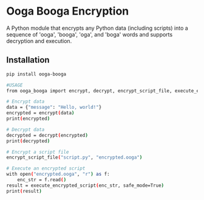 # Ooga Booga Encryption

A Python module that encrypts any Python data (including scripts) into a sequence of 'ooga', 'booga', 'oga', and 'boga' words and supports decryption and execution.

## Installation
```bash
pip install ooga-booga

#USAGE
from ooga_booga import encrypt, decrypt, encrypt_script_file, execute_encrypted_script

# Encrypt data
data = {"message": "Hello, world!"}
encrypted = encrypt(data)
print(encrypted)

# Decrypt data
decrypted = decrypt(encrypted)
print(decrypted)

# Encrypt a script file
encrypt_script_file("script.py", "encrypted.ooga")

# Execute an encrypted script
with open("encrypted.ooga", "r") as f:
    enc_str = f.read()
result = execute_encrypted_script(enc_str, safe_mode=True)
print(result)